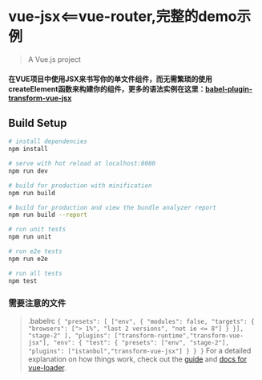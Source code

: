 # vue-jsx<==vue-router,完整的demo示例

> A Vue.js project

#### 在VUE项目中使用JSX来书写你的单文件组件，而无需繁琐的使用createElement函数来构建你的组件，更多的语法实例在这里：[babel-plugin-transform-vue-jsx](https://github.com/vuejs/babel-plugin-transform-vue-jsx#usage)

## Build Setup

``` bash
# install dependencies
npm install

# serve with hot reload at localhost:8080
npm run dev

# build for production with minification
npm run build

# build for production and view the bundle analyzer report
npm run build --report

# run unit tests
npm run unit

# run e2e tests
npm run e2e

# run all tests
npm test
```
### 需要注意的文件
>.babelrc
`
{
"presets": [
["env", {
"modules": false,
"targets": {
"browsers": ["> 1%", "last 2 versions", "not ie <= 8"]
}
}],
"stage-2"
],
"plugins": ["transform-runtime","transform-vue-jsx"],
"env": {
"test": {
"presets": ["env", "stage-2"],
"plugins": ["istanbul","transform-vue-jsx"]
}
}
}
`
For a detailed explanation on how things work, check out the [guide](http://vuejs-templates.github.io/webpack/) and [docs for vue-loader](http://vuejs.github.io/vue-loader).
